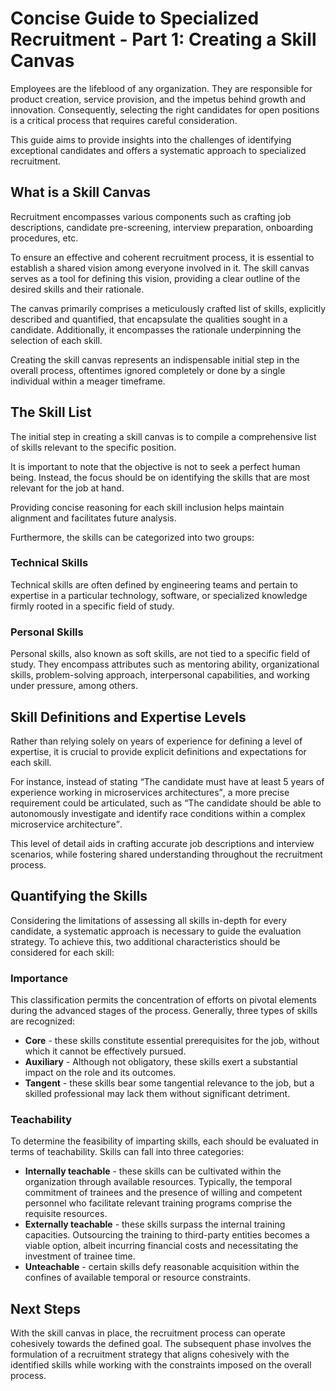 # Concise Guide to Specialized Recruitment - Part 1: Creating a Skill Canvas

Employees are the lifeblood of any organization. They are responsible for product creation, service provision, and the impetus behind growth and innovation. Consequently, selecting the right candidates for open positions is a critical process that requires careful consideration. 

This guide aims to provide insights into the challenges of identifying exceptional candidates and offers a systematic approach to specialized recruitment.

## What is a Skill Canvas

Recruitment encompasses various components such as crafting job descriptions, candidate pre-screening, interview preparation, onboarding procedures, etc. 

To ensure an effective and coherent recruitment process, it is essential to establish a shared vision among everyone involved in it. The skill canvas serves as a tool for defining this vision, providing a clear outline of the desired skills and their rationale.

The canvas primarily comprises a meticulously crafted list of skills, explicitly described and quantified, that encapsulate the qualities sought in a candidate. Additionally, it encompasses the rationale underpinning the selection of each skill.

Creating the skill canvas represents an indispensable initial step in the overall process, oftentimes ignored completely or done by a single individual within a meager timeframe.

## The Skill List

The initial step in creating a skill canvas is to compile a comprehensive list of skills relevant to the specific position. 

It is important to note that the objective is not to seek a perfect human being. Instead, the focus should be on identifying the skills that are most relevant for the job at hand. 

Providing concise reasoning for each skill inclusion helps maintain alignment and facilitates future analysis.

Furthermore, the skills can be categorized into two groups:

### Technical Skills

Technical skills are often defined by engineering teams and pertain to expertise in a particular technology, software, or specialized knowledge firmly rooted in a specific field of study.

### Personal Skills

Personal skills, also known as soft skills, are not tied to a specific field of study. They encompass attributes such as mentoring ability, organizational skills, problem-solving approach, interpersonal capabilities, and working under pressure, among others.

## Skill Definitions and Expertise Levels

Rather than relying solely on years of experience for defining a level of expertise, it is crucial to provide explicit definitions and expectations for each skill. 

For instance, instead of stating <q>The candidate must have at least 5 years of experience working in microservices architectures</q>, a more precise requirement could be articulated, such as <q>The candidate should be able to autonomously investigate and identify race conditions within a complex microservice architecture</q>. 

This level of detail aids in crafting accurate job descriptions and interview scenarios, while fostering shared understanding throughout the recruitment process.

## Quantifying the Skills

Considering the limitations of assessing all skills in-depth for every candidate, a systematic approach is necessary to guide the evaluation strategy. To achieve this, two additional characteristics should be considered for each skill:

### Importance

This classification permits the concentration of efforts on pivotal elements during the advanced stages of the process. Generally, three types of skills are recognized:

- **Core** - these skills constitute essential prerequisites for the job, without which it cannot be effectively pursued.
- **Auxiliary** - Although not obligatory, these skills exert a substantial impact on the role and its outcomes.
- **Tangent** - these skills bear some tangential relevance to the job, but a skilled professional may lack them without significant detriment.

### Teachability

To determine the feasibility of imparting skills, each should be evaluated in terms of teachability. Skills can fall into three categories:

- **Internally teachable** - these skills can be cultivated within the organization through available resources. Typically, the temporal commitment of trainees and the presence of willing and competent personnel who facilitate relevant training programs comprise the requisite resources.
- **Externally teachable** - these skills surpass the internal training capacities. Outsourcing the training to third-party entities becomes a viable option, albeit incurring financial costs and necessitating the investment of trainee time.
- **Unteachable** - certain skills defy reasonable acquisition within the confines of available temporal or resource constraints.

## Next Steps

With the skill canvas in place, the recruitment process can operate cohesively towards the defined goal. The subsequent phase involves the formulation of a recruitment strategy that aligns cohesively with the identified skills while working with the constraints imposed on the overall process.
